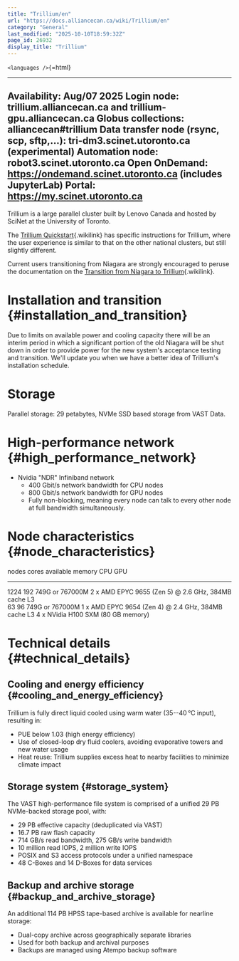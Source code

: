 ```yaml
---
title: "Trillium/en"
url: "https://docs.alliancecan.ca/wiki/Trillium/en"
category: "General"
last_modified: "2025-10-10T18:59:32Z"
page_id: 26932
display_title: "Trillium"
---
```


`<languages />`{=html}

  -------------------------------------------------------------------------------------------
  Availability: Aug/07 2025
  Login node: **trillium.alliancecan.ca** and **trillium-gpu.alliancecan.ca**
  Globus collections: **alliancecan#trillium**
  Data transfer node (rsync, scp, sftp,\...): **tri-dm3.scinet.utoronto.ca** (experimental)
  Automation node: **robot3.scinet.utoronto.ca**
  Open OnDemand: **https://ondemand.scinet.utoronto.ca** (includes JupyterLab)
  Portal: **https://my.scinet.utoronto.ca**
  -------------------------------------------------------------------------------------------

Trillium is a large parallel cluster built by Lenovo Canada and hosted by SciNet at the University of Toronto.

The [Trillium Quickstart](https://docs.alliancecan.ca/Trillium_Quickstart "Trillium Quickstart"){.wikilink} has specific instructions for Trillium, where the user experience is similar to that on the other national clusters, but still slightly different.

Current users transitioning from Niagara are strongly encouraged to peruse the documentation on the [Transition from Niagara to Trillium](https://docs.alliancecan.ca/Transition_from_Niagara_to_Trillium "Transition from Niagara to Trillium"){.wikilink}.

# Installation and transition {#installation_and_transition}

Due to limits on available power and cooling capacity there will be an interim period in which a significant portion of the old Niagara will be shut down in order to provide power for the new system\'s acceptance testing and transition. We\'ll update you when we have a better idea of Trillium\'s installation schedule.

# Storage

Parallel storage: 29 petabytes, NVMe SSD based storage from VAST Data.

# High-performance network {#high_performance_network}

- Nvidia "NDR" Infiniband network
  - 400 Gbit/s network bandwidth for CPU nodes
  - 800 Gbit/s network bandwidth for GPU nodes
  - Fully non-blocking, meaning every node can talk to every other node at full bandwidth simultaneously.

# Node characteristics {#node_characteristics}

  nodes   cores   available memory   CPU                                                   GPU
  ------- ------- ------------------ ----------------------------------------------------- ------------------------------------
  1224    192     749G or 767000M    2 x AMD EPYC 9655 (Zen 5) @ 2.6 GHz, 384MB cache L3   
  63      96      749G or 767000M    1 x AMD EPYC 9654 (Zen 4) @ 2.4 GHz, 384MB cache L3   4 x NVidia H100 SXM (80 GB memory)

# Technical details {#technical_details}

## Cooling and energy efficiency {#cooling_and_energy_efficiency}

Trillium is fully direct liquid cooled using warm water (35--40 °C input), resulting in:

- PUE below 1.03 (high energy efficiency)
- Use of closed-loop dry fluid coolers, avoiding evaporative towers and new water usage
- Heat reuse: Trillium supplies excess heat to nearby facilities to minimize climate impact

## Storage system {#storage_system}

The VAST high-performance file system is comprised of a unified 29 PB NVMe-backed storage pool, with:

- 29 PB effective capacity (deduplicated via VAST)
- 16.7 PB raw flash capacity
- 714 GB/s read bandwidth, 275 GB/s write bandwidth
- 10 million read IOPS, 2 million write IOPS
- POSIX and S3 access protocols under a unified namespace
- 48 C-Boxes and 14 D-Boxes for data services

## Backup and archive storage {#backup_and_archive_storage}

An additional 114 PB HPSS tape-based archive is available for nearline storage:

- Dual-copy archive across geographically separate libraries
- Used for both backup and archival purposes
- Backups are managed using Atempo backup software
